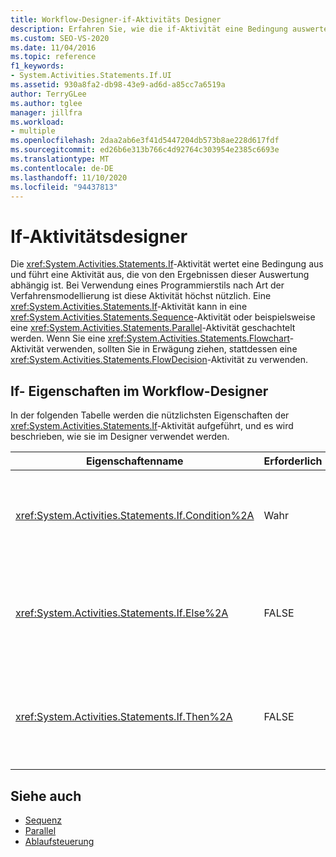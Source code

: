 ```yaml
---
title: Workflow-Designer-if-Aktivitäts Designer
description: Erfahren Sie, wie die if-Aktivität eine Bedingung auswertet und eine Aktivität abhängig von den Ergebnissen dieser Auswertung ausführt.
ms.custom: SEO-VS-2020
ms.date: 11/04/2016
ms.topic: reference
f1_keywords:
- System.Activities.Statements.If.UI
ms.assetid: 930a8fa2-db98-43e9-ad6d-a85cc7a6519a
author: TerryGLee
ms.author: tglee
manager: jillfra
ms.workload:
- multiple
ms.openlocfilehash: 2daa2ab6e3f41d5447204db573b8ae228d617fdf
ms.sourcegitcommit: ed26b6e313b766c4d92764c303954e2385c6693e
ms.translationtype: MT
ms.contentlocale: de-DE
ms.lasthandoff: 11/10/2020
ms.locfileid: "94437813"
---
```

# <a name="if-activity-designer"></a>If-Aktivitätsdesigner

Die <xref:System.Activities.Statements.If>-Aktivität wertet eine Bedingung aus und führt eine Aktivität aus, die von den Ergebnissen dieser Auswertung abhängig ist. Bei Verwendung eines Programmierstils nach Art der Verfahrensmodellierung ist diese Aktivität höchst nützlich. Eine <xref:System.Activities.Statements.If>-Aktivität kann in eine <xref:System.Activities.Statements.Sequence>-Aktivität oder beispielsweise eine <xref:System.Activities.Statements.Parallel>-Aktivität geschachtelt werden. Wenn Sie eine <xref:System.Activities.Statements.Flowchart>-Aktivität verwenden, sollten Sie in Erwägung ziehen, stattdessen eine <xref:System.Activities.Statements.FlowDecision>-Aktivität zu verwenden.

## <a name="if-properties-in-the-workflow-designer"></a>If- Eigenschaften im Workflow-Designer

In der folgenden Tabelle werden die nützlichsten Eigenschaften der <xref:System.Activities.Statements.If>-Aktivität aufgeführt, und es wird beschrieben, wie sie im Designer verwendet werden.

|Eigenschaftenname|Erforderlich|Verwendung|
|-|--------------|-|
|<xref:System.Activities.Statements.If.Condition%2A>|Wahr|Die Bedingung, die die auszuführende untergeordnete Aktivität bestimmt. Um das festzulegen <xref:System.Activities.Statements.If.Condition%2A> , geben Sie im **if** -Aktivitäts Designer oder im Eigenschaften Raster einen Visual Basic Ausdruck im Feld **Bedingung** ein.|
|<xref:System.Activities.Statements.If.Else%2A>|FALSE|Die Aktivität, die ausgeführt werden soll, wenn <xref:System.Activities.Statements.If.Condition%2A> **false** ist. Um eine Aktivität hinzuzufügen, die von der <xref:System.Activities.Statements.If.Else%2A> Verzweigung ausgeführt wird, legen Sie eine Aktivität aus der **Toolbox** im **if** -Aktivitäts Designer auf dem Feld **else** mit dem Hinweis Text "Aktivität hier ablegen" ab.|
|<xref:System.Activities.Statements.If.Then%2A>|FALSE|Die Aktivität, die ausgeführt werden soll, wenn <xref:System.Activities.Statements.If.Condition%2A> **true** ist. Um eine Aktivität hinzuzufügen, die von der <xref:System.Activities.Statements.If.Then%2A> Verzweigung ausgeführt wird, legen Sie eine Aktivität aus der **Toolbox** im **if** -Aktivitäts Designer auf dem Feld **Then** mit dem Hinweis Text "Aktivität hier ablegen" ab.|

## <a name="see-also"></a>Siehe auch

- [Sequenz](../workflow-designer/sequence-activity-designer.md)
- [Parallel](../workflow-designer/parallel-activity-designer.md)
- [Ablaufsteuerung](../workflow-designer/control-flow-activity-designers.md)
